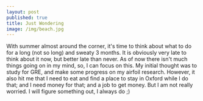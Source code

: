 ```yaml
---
layout: post
published: true
title: Just Wondering
image: /img/beach.jpg
---
```


With summer almost around the corner, it's time to think about what to do for a long (not so long) and sweaty 3 months. It is obviously very late to think about it now, but better late than never. As of now there isn't much things going on in my mind, so, I can focus on this. My initial thought was to study for GRE, and make some progress on my airfoil research. However, it also hit me that I need to eat and find a place to stay in Oxford while I do that; and I need money for that; and a job to get money. But I am not really worried. I will figure something out, I always do ;)

